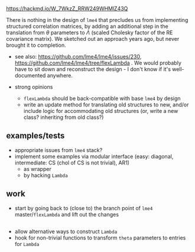 
https://hackmd.io/W_7WkzZ_RRW249WHMlZ43Q


There is nothing in the design of `lme4` that precludes us from implementing structured correlation matrices, by adding an additional step in the translation from $\theta$ parameters to $\Lambda$ (scaled Cholesky factor of the RE covariance matrix). We sketched out an approach years ago, but never brought it to completion.

* see also: https://github.com/lme4/lme4/issues/230, https://github.com/lme4/lme4/tree/flexLambda . We would probably have to sit down and reconstruct the design - I don't know if it's well-documented anywhere.

* strong opinions
  * `flexLambda` should be back-compatible with base `lme4` by design
  * write an update method for translating old structures to new, and/or include logic for accommodating old structures (or, write a new class? inheriting from old class?)
  
## examples/tests

* appropriate issues from `lme4` stack?
* implement some examples via modular interface (easy: diagonal, intermediate: CS (chol of CS is not trivial), AR1)
    * as wrapper
	* by hacking `Lambda`

## work

* start by going back to (close to) the branch point of `lme4` master/`flexLambda` and lift out the changes
	
## 

* allow alternative ways to construct `Lambda`
* hook for non-trivial functions to transform `theta` parameters to entries for `Lambda`
